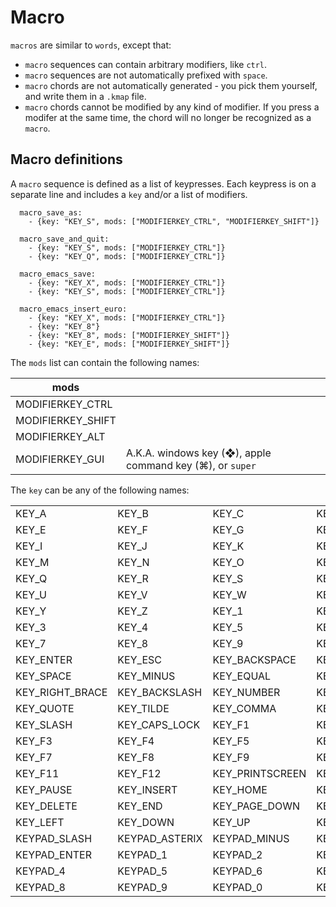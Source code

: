 # Macro

`macros` are similar to `words`, except that:
- `macro` sequences can contain arbitrary modifiers, like `ctrl`.
- `macro` sequences are not automatically prefixed with `space`.
- `macro` chords are not automatically generated - you pick them yourself, and write them in a `.kmap` file.
- `macro` chords cannot be modified by any kind of modifier. If you press a modifer at the same time, the chord will no longer be recognized as a `macro`.


## Macro definitions
 
A `macro` sequence is defined as a list of keypresses. 
Each keypress is on a separate line and includes a `key` and/or a list of modifiers.

```
  macro_save_as:
    - {key: "KEY_S", mods: ["MODIFIERKEY_CTRL", "MODIFIERKEY_SHIFT"]}

  macro_save_and_quit:
    - {key: "KEY_S", mods: ["MODIFIERKEY_CTRL"]}
    - {key: "KEY_Q", mods: ["MODIFIERKEY_CTRL"]}

  macro_emacs_save:
    - {key: "KEY_X", mods: ["MODIFIERKEY_CTRL"]}
    - {key: "KEY_S", mods: ["MODIFIERKEY_CTRL"]}

  macro_emacs_insert_euro:
    - {key: "KEY_X", mods: ["MODIFIERKEY_CTRL"]}
    - {key: "KEY_8"}
    - {key: "KEY_8", mods: ["MODIFIERKEY_SHIFT"]}
    - {key: "KEY_E", mods: ["MODIFIERKEY_SHIFT"]}
```

The `mods` list can contain the following names:

| mods              |                                                           |
|-------------------|-----------------------------------------------------------|
| MODIFIERKEY_CTRL  |                                                           |
| MODIFIERKEY_SHIFT |                                                           |
| MODIFIERKEY_ALT   |                                                           |
| MODIFIERKEY_GUI   | A.K.A. windows key (❖), apple command key (⌘), or `super` |

The `key` can be any of the following names:

 |                     |                    |                     |                 |
 |---------------------|--------------------|---------------------|-----------------|
 | KEY_A	           | KEY_B              | KEY_C	           | KEY_D           |
 | KEY_E	           | KEY_F	          | KEY_G	           | KEY_H           |
 | KEY_I	           | KEY_J	          | KEY_K	           | KEY_L           |
 | KEY_M	           | KEY_N	          | KEY_O	           | KEY_P           |
 | KEY_Q	           | KEY_R	          | KEY_S	           | KEY_T           |
 | KEY_U	           | KEY_V	          | KEY_W	           | KEY_X           |
 | KEY_Y	           | KEY_Z	          | KEY_1	           | KEY_2           |
 | KEY_3	           | KEY_4	          | KEY_5	           | KEY_6           |
 | KEY_7	           | KEY_8	          | KEY_9	           | KEY_0           |
 | KEY_ENTER	       | KEY_ESC	        | KEY_BACKSPACE	   | KEY_TAB         |
 | KEY_SPACE	       | KEY_MINUS	      | KEY_EQUAL	       | KEY_LEFT_BRACE  |
 | KEY_RIGHT_BRACE	 | KEY_BACKSLASH	  | KEY_NUMBER	      | KEY_SEMICOLON   |
 | KEY_QUOTE	       | KEY_TILDE	      | KEY_COMMA	       | KEY_PERIOD      |
 | KEY_SLASH	       | KEY_CAPS_LOCK	  | KEY_F1	          | KEY_F2          |
 | KEY_F3	          | KEY_F4	         | KEY_F5	          | KEY_F6          |
 | KEY_F7	          | KEY_F8	         | KEY_F9	          | KEY_F10         |
 | KEY_F11	         | KEY_F12	        | KEY_PRINTSCREEN	 | KEY_SCROLL_LOCK |
 | KEY_PAUSE	       | KEY_INSERT	     | KEY_HOME	        | KEY_PAGE_UP     |
 | KEY_DELETE	      | KEY_END	        | KEY_PAGE_DOWN	   | KEY_RIGHT       |
 | KEY_LEFT	        | KEY_DOWN	       | KEY_UP	          | KEY_NUM_LOCK    |
 | KEYPAD_SLASH	    | KEYPAD_ASTERIX	 | KEYPAD_MINUS	    | KEYPAD_PLUS     |
 | KEYPAD_ENTER	    | KEYPAD_1	       | KEYPAD_2	        | KEYPAD_3        |
 | KEYPAD_4	        | KEYPAD_5	       | KEYPAD_6	        | KEYPAD_7        |
 | KEYPAD_8	        | KEYPAD_9	       | KEYPAD_0	        | KEYPAD_PERIOD   |

